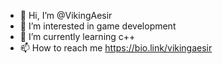 - 👋 Hi, I’m @VikingAesir
- 👀 I’m interested in game development
- 🌱 I’m currently learning c++
- 📫 How to reach me https://bio.link/vikingaesir

<!---
VikingAesir/VikingAesir is a ✨ special ✨ repository because its `README.md` (this file) appears on your GitHub profile.
You can click the Preview link to take a look at your changes.
--->
